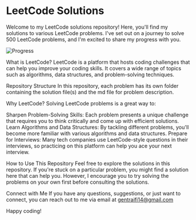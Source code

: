 # **LeetCode Solutions**

Welcome to my LeetCode solutions repository! Here, you'll find my solutions to various LeetCode problems. I've set out on a journey to solve 500 LeetCode problems, and I'm excited to share my progress with you.

![Progress](https://img.shields.io/badge/Progress-13/500-blue)

What is LeetCode?
LeetCode is a platform that hosts coding challenges that can help you improve your coding skills. It covers a wide range of topics such as algorithms, data structures, and problem-solving techniques.

Repository Structure
In this repository, each problem has its own folder containing the solution file(s) and the md file for problem description.

Why LeetCode?
Solving LeetCode problems is a great way to:

Sharpen Problem-Solving Skills: Each problem presents a unique challenge that requires you to think critically and come up with efficient solutions.
Learn Algorithms and Data Structures: By tackling different problems, you'll become more familiar with various algorithms and data structures.
Prepare for Interviews: Many tech companies use LeetCode-style questions in their interviews, so practicing on this platform can help you ace your next interview.

How to Use This Repository
Feel free to explore the solutions in this repository. If you're stuck on a particular problem, you might find a solution here that can help you. However, I encourage you to try solving the problems on your own first before consulting the solutions.

Connect with Me
If you have any questions, suggestions, or just want to connect, you can reach out to me via email at gentraifi14@gmail.com

Happy coding!
